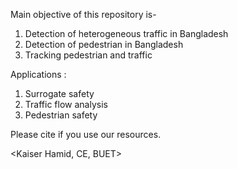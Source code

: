 Main objective of this repository is-
1. Detection of heterogeneous traffic in Bangladesh
2. Detection of pedestrian in Bangladesh
3. Tracking pedestrian and traffic


Applications :
1. Surrogate safety
2. Traffic flow analysis
3. Pedestrian safety

Please cite if you use our resources.

<Kaiser Hamid, CE, BUET>
